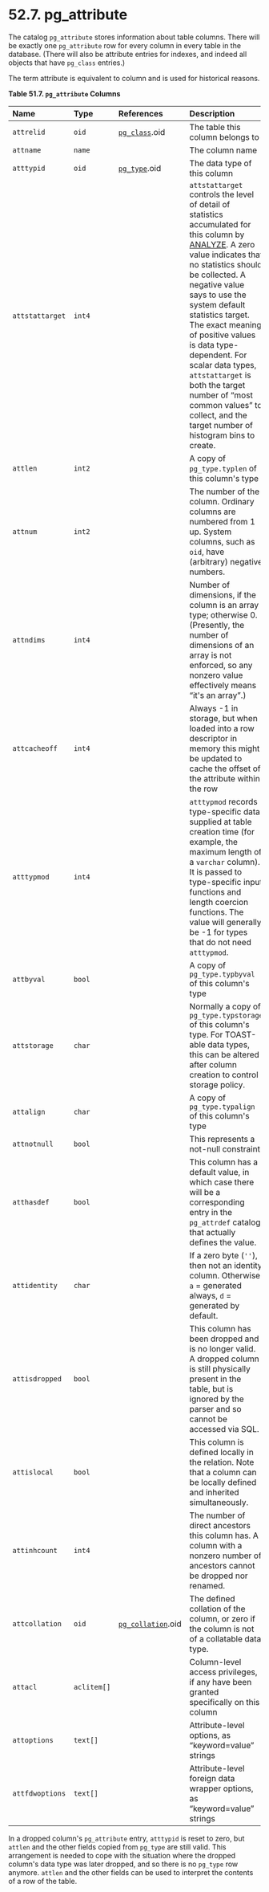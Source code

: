 # 52.7. pg\_attribute

The catalog `pg_attribute` stores information about table columns. There will be exactly one `pg_attribute` row for every column in every table in the database. \(There will also be attribute entries for indexes, and indeed all objects that have `pg_class` entries.\)

The term attribute is equivalent to column and is used for historical reasons.

**Table 51.7. `pg_attribute` Columns**

| Name | Type | References | Description |
| :--- | :--- | :--- | :--- |
| `attrelid` | `oid` | [`pg_class`](https://www.postgresql.org/docs/10/static/catalog-pg-class.html).oid | The table this column belongs to |
| `attname` | `name` |   | The column name |
| `atttypid` | `oid` | [`pg_type`](https://www.postgresql.org/docs/10/static/catalog-pg-type.html).oid | The data type of this column |
| `attstattarget` | `int4` |   | `attstattarget` controls the level of detail of statistics accumulated for this column by [ANALYZE](https://www.postgresql.org/docs/10/static/sql-analyze.html). A zero value indicates that no statistics should be collected. A negative value says to use the system default statistics target. The exact meaning of positive values is data type-dependent. For scalar data types, `attstattarget` is both the target number of “most common values” to collect, and the target number of histogram bins to create. |
| `attlen` | `int2` |   | A copy of `pg_type.typlen` of this column's type |
| `attnum` | `int2` |   | The number of the column. Ordinary columns are numbered from 1 up. System columns, such as `oid`, have \(arbitrary\) negative numbers. |
| `attndims` | `int4` |   | Number of dimensions, if the column is an array type; otherwise 0. \(Presently, the number of dimensions of an array is not enforced, so any nonzero value effectively means “it's an array”.\) |
| `attcacheoff` | `int4` |   | Always -1 in storage, but when loaded into a row descriptor in memory this might be updated to cache the offset of the attribute within the row |
| `atttypmod` | `int4` |   | `atttypmod` records type-specific data supplied at table creation time \(for example, the maximum length of a `varchar` column\). It is passed to type-specific input functions and length coercion functions. The value will generally be -1 for types that do not need `atttypmod`. |
| `attbyval` | `bool` |   | A copy of `pg_type.typbyval` of this column's type |
| `attstorage` | `char` |   | Normally a copy of `pg_type.typstorage` of this column's type. For TOAST-able data types, this can be altered after column creation to control storage policy. |
| `attalign` | `char` |   | A copy of `pg_type.typalign` of this column's type |
| `attnotnull` | `bool` |   | This represents a not-null constraint. |
| `atthasdef` | `bool` |   | This column has a default value, in which case there will be a corresponding entry in the `pg_attrdef` catalog that actually defines the value. |
| `attidentity` | `char` |   | If a zero byte \(`''`\), then not an identity column. Otherwise, `a` = generated always, `d` = generated by default. |
| `attisdropped` | `bool` |   | This column has been dropped and is no longer valid. A dropped column is still physically present in the table, but is ignored by the parser and so cannot be accessed via SQL. |
| `attislocal` | `bool` |   | This column is defined locally in the relation. Note that a column can be locally defined and inherited simultaneously. |
| `attinhcount` | `int4` |   | The number of direct ancestors this column has. A column with a nonzero number of ancestors cannot be dropped nor renamed. |
| `attcollation` | `oid` | [`pg_collation`](https://www.postgresql.org/docs/10/static/catalog-pg-collation.html).oid | The defined collation of the column, or zero if the column is not of a collatable data type. |
| `attacl` | `aclitem[]` |   | Column-level access privileges, if any have been granted specifically on this column |
| `attoptions` | `text[]` |   | Attribute-level options, as “keyword=value” strings |
| `attfdwoptions` | `text[]` |   | Attribute-level foreign data wrapper options, as “keyword=value” strings |

In a dropped column's `pg_attribute` entry, `atttypid` is reset to zero, but `attlen` and the other fields copied from `pg_type` are still valid. This arrangement is needed to cope with the situation where the dropped column's data type was later dropped, and so there is no `pg_type` row anymore. `attlen` and the other fields can be used to interpret the contents of a row of the table.  


